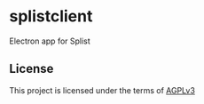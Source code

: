 # splistclient

Electron app for Splist

## License

This project is licensed under the terms of [AGPLv3](https://www.gnu.org/licenses/agpl-3.0.txt)
